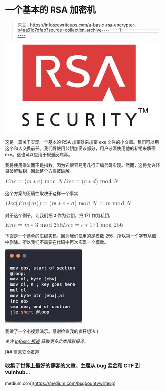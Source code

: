 # 一个基本的 RSA 加密机

> 原文：<https://infosecwriteups.com/a-basic-rsa-encrypter-b4aa61d7dfab?source=collection_archive---------1----------------------->

![](img/a8fba29d52f09203982e3454ef7efc25.png)

这是一篇关于实现一个基本的 RSA 加密器来加密 exe 文件的小文章。我们可以用这个和人交换前任。我们将使用公钥加密该部分，用户必须使用他的私钥来解密 exe。这也可以应用于规避反病毒。

我将使用乘法而不是指数。因为它很容易用几行汇编代码实现。然而，这将允许轻易破解私钥，因此整个方案被破解。

![](img/0a72fe15dce29009c24399a0d131c12c.png)![](img/8cd788fd6a5b85cfa07df7012db2ef67.png)

这个方案的正确性取决于这样一个事实

![](img/9fd0add10a1d2b0410a3e246b5790886.png)

对于这个例子，让我们把 3 作为公钥，把 171 作为私钥。

![](img/484f97b3a322538a3024de3ff9957075.png)![](img/046be54ae109655baebbd61d03b524c5.png)

下面是一个简单的汇编实现。因为我们使用的是模数 256，所以第一个字节从值中删除。所以我们不需要在代码中再次实现一个模数。

![](img/ef77d2533e2df1987a14b1d4eadf6f2e.png)

我做了一个小视频演示。感谢检查我的疯狂想法:)

*关注* [*Infosec 报道*](https://medium.com/bugbountywriteup) *获取更多此类精彩报道。*

[](https://medium.com/bugbountywriteup) [## 信息安全报道

### 收集了世界上最好的黑客的文章，主题从 bug 奖金和 CTF 到 vulnhub…

medium.com](https://medium.com/bugbountywriteup)